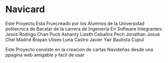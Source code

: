 # Navicard
Este Proyecto Esta Fruecreado por los Alumnos de la Universidad politecnica de Bacalar de la carrera de Ingenieria En Software
Integrantes:
Jesús Rodrigo Chan Puch
Ashanty Lizeth Ceballos Pech
Jonathan Josué Chel Madrid
Brayan Ulises Luna Castro
Javier Yair Bautista Cupul

Este Proyecto consiste en la creacion de cartas Navideñas desde una ppagina web amigable y facil de usar 
